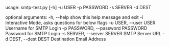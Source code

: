 usage: smtp-test.py [-h] -u USER -p PASSWORD -s SERVER -d DEST

optional arguments:
  -h, --help            show this help message and exit
  -i                    Interactive Mode, asks questions for below flags
  -u USER, --user USER  Username for SMTP Login
  -p PASSWORD, --password PASSWORD
                        Password for SMTP Login
  -s SERVER, --server SERVER
                        SMTP Server URL
  -d DEST, --dest DEST  Destination Email Address
